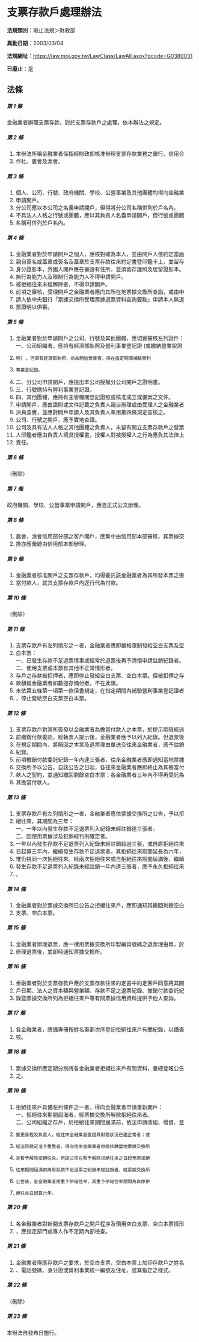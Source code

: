 # 支票存款戶處理辦法

**法規類別**：廢止法規＞財政部

**異動日期**：2003/03/04  

**法規網址**：https://law.moj.gov.tw/LawClass/LawAll.aspx?pcode=G0380031

**已廢止**：是



## 法條
##### 第 1 條
金融業者辦理支票存款，對於支票存款戶之處理，依本辦法之規定。

##### 第 2 條
1. 本辦法所稱金融業者係指經財政部核准辦理支票存款業務之銀行、信用合
1. 作社、農會及漁會。

##### 第 3 條
1. 個人、公司、行號、政府機關、學校、公營事業及其他團體均得向金融業
1. 申請開戶。
1. 分公司應以本公司之名義申請開戶，但得將分公司名稱併列於戶名內。
1. 不具法人人格之行號或團體，應以其負責人名義申請開戶，但行號或團體
1. 名稱可併列於戶名內。

##### 第 4 條
1. 金融業者對於申請開戶之個人，應核對確為本人，並由開戶人依約定當面
1. 親自簽名或蓋章或簽名及蓋章於支票存款往來約定書暨印鑑卡上，並留存
1. 身分證影本，外國人開戶應在臺設有住所，並須留存護照及居留證影本。
1. 無行為能力人及限制行為能力人不得申請開戶。
1. 被拒絕往來未經解除者，不得申請開戶。
1. 前項之審核，受理開戶之金融業者應向其所在地票據交換所查詣，或由申
1. 請人依中央銀行「票據交換所受理票據退票資料查詢要點」申請本人無退
1. 票證明以供審。

##### 第 5 條
1. 金融業者對於申請開戶之公司、行號及其他團體，應切實審核左列證件：  
一、公司組織者，應持有經濟部執照及營利事業登記證 (或繳納營業稅證
1.     明) 。但領有經濟部執照，尚未開始營業者，得在指定期間補驗營利
1.     事業登記證。 　
1. 二、分公司申請開戶，應提出本公司授權分公司開戶之證明書。
1. 三、行號應持有營利事業登記證。
1. 四、其他團體，應持有主管機關登記證照或核准成立或備案之文件。
1. 申請開戶，應由證照或文件記載之負責人親自辦理或由受理人之金融業者
1. 派員查實，並應對開戶申請人及其負責人準用第四條規定查核之。
1. 公司、行號之開戶，應予實地查證。
1. 公司及具有法人人格之其他團體之負責人，未留有開立支票存款戶之發票
1. 人印鑑者應由負責人填具授權書，授權人對被授權人之行為應負其法律上
1. 責任。

##### 第 6 條
（刪除）

##### 第 7 條
政府機關、學校、公營事業申請開戶，應憑正式公文辦理。

##### 第 8 條
1. 農會、漁會信用部分部之客戶開戶，應集中由信用部本部審核，其票據交
1. 換亦應彙總由信用部本部辦理。

##### 第 9 條
1. 金融業者核准開戶之支票存款戶，均得委託該金融業者為其所發本票之擔
1. 當付款人，就其支票存款戶內逕行代為付款。

##### 第 10 條
（刪除）

##### 第 11 條
1. 支票存款戶有左列情形之一者，金融業者應即嚴格限制發給空白支票及空
1. 白本票：  
一、已發生存款不足退票情事或經常於退票後再予清償申請註銷紀錄者。  
二、使用支票或本票有其他不正常情形者。
1. 存戶之存款被扣押者，應即停止發給空白支票、空白本票。但被扣押之存
1. 款額經金融業者如數提存備付者，不在此限。
1. 未依第五條第一項第一款但書規定，在指定期間內補驗營利事業登記證者
1. ，停止發給空白支票空白本票。

##### 第 12 條
1. 支票存款戶對其所簽發以金融業者為擔當付款人之本票，於提示期限經過
1. 前撤銷付款委託，經執票人提示後，金融業者應予以列入紀錄。但退票後
1. 在規定期間內，將贖回之本票及退票理由單送交往來金融業者，應予註銷
1. 紀錄。
1. 前項撤銷付款委託紀錄一年內達三張者，往來金融業者應即通知當地票據
1. 交換所予以公告。自該公告之日起，各往來金融業者應即終止為其擔當付
1. 款人之契約，並通知繳回剩餘空白本票；各金融業者三年內不得再受託為
1. 其擔當付款人。

##### 第 13 條
1. 支票存款戶有左列情形之一者，金融業者應依票據交換所之公告，予以拒
1. 絕往來，其期間為三年：  
一、一年以內發生存款不足退票列入紀錄未經註銷達三張者。  
二、因使用票據涉及犯罪經判刑確定者。
1. 一年以內發生存款不足退票列入紀錄未經註銷超過三張，或自原拒絕往來
1. 日起算三年內，繼續發生存款不足退票者，其拒絕往來期間延長為六年，
1. 惟仍視同一次拒絕往來。經兩次拒絕往來或自拒絕往來期間屆滿後，繼續
1. 發生存款不足退票列入紀錄未經註銷一年內達三張者，應予永久拒絕往來
1. 。

##### 第 14 條
1. 金融業者對於票據交換所已公告之拒絕往來戶，應即通知其繳回剩餘空白
1. 支票、空白本票。

##### 第 15 條
1. 金融業者辦理退票，應一律用票據交換所印製編具號碼之退票理由單，於
1. 辦理退票後，並即時通知票據交換所。

##### 第 16 條
1. 金融業者對於支票存款戶應於支票存款往來約定書中約定客戶同意將其開
1. 戶日期、法人之資本額與營業額、存款不足之退票紀錄、撤銷付款委託紀
1. 錄暨票據交換所列為拒絕往來戶等有關票據信用資料提供予他人查詢。

##### 第 17 條
1. 各金融業者，應備專冊按姓名筆劃次序登記拒絕往來戶有關紀錄，以備查
1. 核。

##### 第 18 條
1. 票據交換所應定期分別將各金融業者拒絕往來戶有關資料，彙總登報公告
1. 之。

##### 第 19 條
1. 拒絕往來戶具備左列條件之一者，得向金融業者申請重新開戶：  
一、拒絕往來期間屆滿者，經票據交換所解除拒絕往來者。  
二、公司組織之存戶，於拒絕往來期間屆滿前，依法申請改組、增資、並
1.     變更章程及負責人，經往來金融業者查證其財務狀況已趨正常者；或
1.     經法院裁定准予重整者，得向往來金融業者申請核轉當地票據交換所
1.     准暫予解除拒絕往來。但該公司在暫予解除拒絕往來之日起至原拒絕
1.     往來期間屆滿前再有存款不足退票之紀錄未經註銷者，經票據交換所
1.     公告後，各金融業者應重予拒絕往來，其重予拒絕往來期間為自原拒
1.     絕往來日起算六年。

##### 第 20 條
1. 各金融業者對新開支票存款戶之開戶程序及領用空白支票、空白本票情形
1. ，應指定部門或專人作不定期內部檢查。

##### 第 21 條
1. 金融業者得應存款戶之要求，於空白支票、空白本票上加印存款戶之姓名
1. 、電話號碼、身分證或營利事業統一編號及住址，或其指定之樣式。

##### 第 22 條
（刪除）

##### 第 23 條
本辦法自發布日施行。


